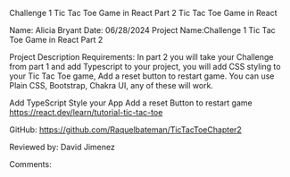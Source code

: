 Challenge 1 Tic Tac Toe Game in React Part 2
Tic Tac Toe Game in React

Name: Alicia Bryant
Date: 06/28/2024
Project Name:Challenge 1 Tic Tac Toe Game in React Part 2

Project Description Requirements:
In part 2 you will take your Challenge from part 1 and add Typescript to your project, you will add CSS styling to your Tic Tac Toe game, Add a reset button to restart game. You can use Plain CSS, Bootstrap, Chakra UI, any of these will work.

Add TypeScript
Style your App
Add a reset Button to restart game
https://react.dev/learn/tutorial-tic-tac-toe

GitHub: https://github.com/Raquelbateman/TicTacToeChapter2

Reviewed by: David Jimenez

Comments: 
